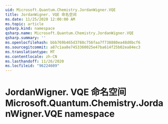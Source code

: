 ```yaml
---
uid: Microsoft.Quantum.Chemistry.JordanWigner.VQE
title: JordanWigner. VQE 命名空间
ms.date: 11/25/2020 12:00:00 AM
ms.topic: article
qsharp.kind: namespace
qsharp.name: Microsoft.Quantum.Chemistry.JordanWigner.VQE
qsharp.summary: ''
ms.openlocfilehash: bbb769b465d3788c756faa7f738880ea48d0bcf6
ms.sourcegitcommit: a87c1aa8e7453360025e47ba614f25b02ea84ec3
ms.translationtype: MT
ms.contentlocale: zh-CN
ms.lasthandoff: 11/26/2020
ms.locfileid: "96224609"
---
```

# <a name="microsoftquantumchemistryjordanwignervqe-namespace"></a><span data-ttu-id="c2a86-102">JordanWigner. VQE 命名空间</span><span class="sxs-lookup"><span data-stu-id="c2a86-102">Microsoft.Quantum.Chemistry.JordanWigner.VQE namespace</span></span>



